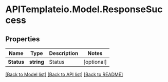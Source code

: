 # APITemplateio.Model.ResponseSuccess

## Properties

Name | Type | Description | Notes
------------ | ------------- | ------------- | -------------
**Status** | **string** | Status | [optional] 

[[Back to Model list]](../README.md#documentation-for-models) [[Back to API list]](../README.md#documentation-for-api-endpoints) [[Back to README]](../README.md)

